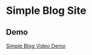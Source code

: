 # Simple Blog Site

## Demo

[Simple Blog Video Demo](https://drive.google.com/file/d/1wEUT2Ycoac3uLzDNTXOK3wUHIkrT33GB/view?usp=sharing)